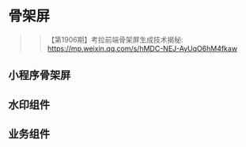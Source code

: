 # 骨架屏

>>【第1906期】考拉前端骨架屏生成技术揭秘: <https://mp.weixin.qq.com/s/hMDC-NEJ-AyUqO6hM4fkaw>

## 小程序骨架屏

## 水印组件

## 业务组件
